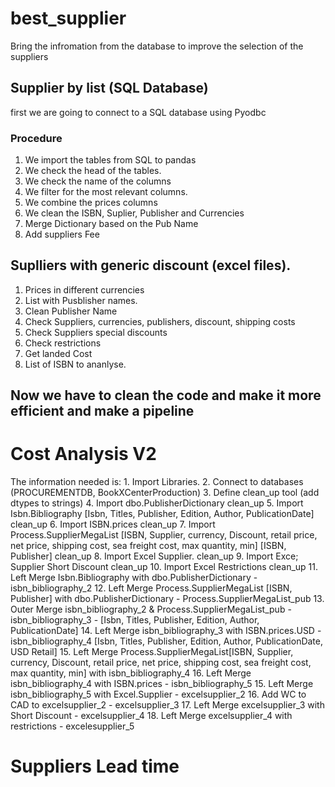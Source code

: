 # best_supplier
Bring the infromation from the database to improve the selection of the suppliers
## Supplier by list (SQL Database)
first we are going to connect to a SQL database using Pyodbc
### Procedure
1. We import the tables from SQL to pandas
2. We check the head of the tables.
3. We check the name of the columns
4. We filter for the most relevant columns.
5. We combine the prices columns
6. We clean the  ISBN, Suplier, Publisher and Currencies
7. Merge Dictionary based on the Pub Name
8. Add suppliers Fee

## Suplliers with generic discount (excel files).
1. Prices in different currencies
2. List with Pusblisher names.
3. Clean Publisher Name
4. Check Suppliers, currencies, publishers, discount, shipping costs
5. Check Suppliers special discounts
6. Check restrictions
7. Get landed Cost
8. List of ISBN to ananlyse.

## Now we have to clean the code and make it more efficient and make a pipeline
# Cost Analysis V2
The information needed is:
    1. Import Libraries.
    2. Connect to databases (PROCUREMENTDB, BookXCenterProduction)
    3. Define clean_up tool (add dtypes to strings)
    4. Import dbo.PublisherDictionary
        clean_up
    5. Import Isbn.Bibliography [Isbn, Titles, Publisher, Edition, Author, PublicationDate]
        clean_up
    6. Import ISBN.prices
        clean_up
    7. Import Process.SupplierMegaList
        [ISBN, Supplier, currency, Discount, retail price, net price, shipping cost, sea freight cost, max quantity, min]
        [ISBN, Publisher]
        clean_up
    8. Import Excel Supplier.
        clean_up
    9. Import Exce; Supplier Short Discount
        clean_up
    10. Import Excel Restrictions
        clean_up
    11. Left Merge Isbn.Bibliography with dbo.PublisherDictionary - isbn_bibliography_2
    12. Left Merge Process.SupplierMegaList [ISBN, Publisher] with dbo.PublisherDictionary - Process.SupplierMegaList_pub
    13. Outer Merge isbn_bibliography_2 & Process.SupplierMegaList_pub - isbn_bibliography_3 - [Isbn, Titles, Publisher, Edition, Author, PublicationDate]
    14. Left Merge isbn_bibliography_3 with ISBN.prices.USD - isbn_bibliography_4  [Isbn, Titles, Publisher, Edition, Author, PublicationDate, USD Retail]
    15. Left Merge Process.SupplierMegaList[ISBN, Supplier, currency, Discount, retail price, net price, shipping cost, sea freight cost, max quantity, min] with  isbn_bibliography_4
    16. Left Merge isbn_bibliography_4 with ISBN.prices - isbn_bibliography_5
    15. Left Merge isbn_bibliography_5 with Excel.Supplier - excelsupplier_2
    16. Add WC to CAD to excelsupplier_2 - excelsupplier_3
    17. Left Merge excelsupplier_3 with Short Discount - excelsupplier_4
    18. Left Merge excelsupplier_4 with restrictions - excelesupplier_5
    
# Suppliers Lead time
